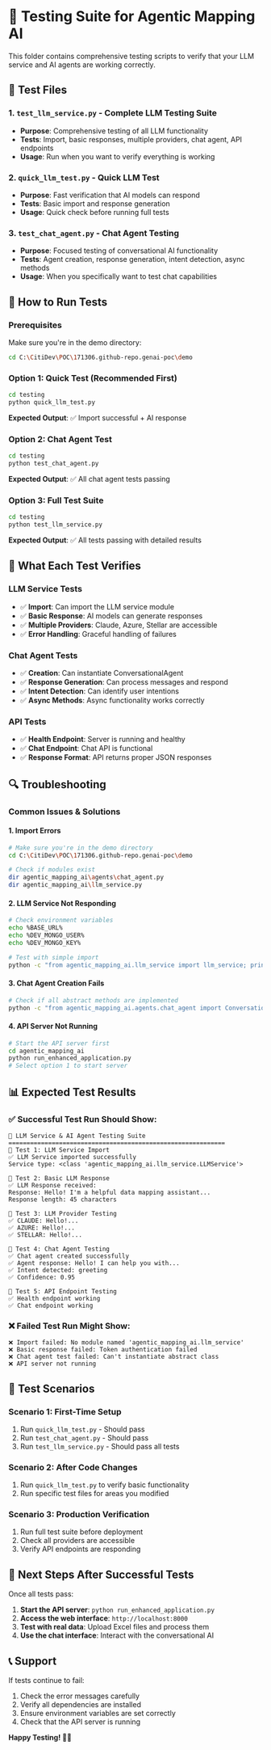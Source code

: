 # 🧪 Testing Suite for Agentic Mapping AI

This folder contains comprehensive testing scripts to verify that your LLM service and AI agents are working correctly.

## 📁 Test Files

### 1. **`test_llm_service.py`** - Complete LLM Testing Suite
- **Purpose**: Comprehensive testing of all LLM functionality
- **Tests**: Import, basic responses, multiple providers, chat agent, API endpoints
- **Usage**: Run when you want to verify everything is working

### 2. **`quick_llm_test.py`** - Quick LLM Test
- **Purpose**: Fast verification that AI models can respond
- **Tests**: Basic import and response generation
- **Usage**: Quick check before running full tests

### 3. **`test_chat_agent.py`** - Chat Agent Testing
- **Purpose**: Focused testing of conversational AI functionality
- **Tests**: Agent creation, response generation, intent detection, async methods
- **Usage**: When you specifically want to test chat capabilities

## 🚀 How to Run Tests

### **Prerequisites**
Make sure you're in the demo directory:
```bash
cd C:\CitiDev\POC\171306.github-repo.genai-poc\demo
```

### **Option 1: Quick Test (Recommended First)**
```bash
cd testing
python quick_llm_test.py
```
**Expected Output**: ✅ Import successful + AI response

### **Option 2: Chat Agent Test**
```bash
cd testing
python test_chat_agent.py
```
**Expected Output**: ✅ All chat agent tests passing

### **Option 3: Full Test Suite**
```bash
cd testing
python test_llm_service.py
```
**Expected Output**: ✅ All tests passing with detailed results

## 🎯 What Each Test Verifies

### **LLM Service Tests**
- ✅ **Import**: Can import the LLM service module
- ✅ **Basic Response**: AI models can generate responses
- ✅ **Multiple Providers**: Claude, Azure, Stellar are accessible
- ✅ **Error Handling**: Graceful handling of failures

### **Chat Agent Tests**
- ✅ **Creation**: Can instantiate ConversationalAgent
- ✅ **Response Generation**: Can process messages and respond
- ✅ **Intent Detection**: Can identify user intentions
- ✅ **Async Methods**: Async functionality works correctly

### **API Tests**
- ✅ **Health Endpoint**: Server is running and healthy
- ✅ **Chat Endpoint**: Chat API is functional
- ✅ **Response Format**: API returns proper JSON responses

## 🔍 Troubleshooting

### **Common Issues & Solutions**

#### **1. Import Errors**
```bash
# Make sure you're in the demo directory
cd C:\CitiDev\POC\171306.github-repo.genai-poc\demo

# Check if modules exist
dir agentic_mapping_ai\agents\chat_agent.py
dir agentic_mapping_ai\llm_service.py
```

#### **2. LLM Service Not Responding**
```bash
# Check environment variables
echo %BASE_URL%
echo %DEV_MONGO_USER%
echo %DEV_MONGO_KEY%

# Test with simple import
python -c "from agentic_mapping_ai.llm_service import llm_service; print('OK')"
```

#### **3. Chat Agent Creation Fails**
```bash
# Check if all abstract methods are implemented
python -c "from agentic_mapping_ai.agents.chat_agent import ConversationalAgent; print('OK')"
```

#### **4. API Server Not Running**
```bash
# Start the API server first
cd agentic_mapping_ai
python run_enhanced_application.py
# Select option 1 to start server
```

## 📊 Expected Test Results

### **✅ Successful Test Run Should Show:**
```
🚀 LLM Service & AI Agent Testing Suite
============================================================
🧪 Test 1: LLM Service Import
✅ LLM Service imported successfully
Service type: <class 'agentic_mapping_ai.llm_service.LLMService'>

🧪 Test 2: Basic LLM Response
✅ LLM Response received:
Response: Hello! I'm a helpful data mapping assistant...
Response length: 45 characters

🧪 Test 3: LLM Provider Testing
✅ CLAUDE: Hello!...
✅ AZURE: Hello!...
✅ STELLAR: Hello!...

🧪 Test 4: Chat Agent Testing
✅ Chat agent created successfully
✅ Agent response: Hello! I can help you with...
✅ Intent detected: greeting
✅ Confidence: 0.95

🧪 Test 5: API Endpoint Testing
✅ Health endpoint working
✅ Chat endpoint working
```

### **❌ Failed Test Run Might Show:**
```
❌ Import failed: No module named 'agentic_mapping_ai.llm_service'
❌ Basic response failed: Token authentication failed
❌ Chat agent test failed: Can't instantiate abstract class
❌ API server not running
```

## 🎯 Test Scenarios

### **Scenario 1: First-Time Setup**
1. Run `quick_llm_test.py` - Should pass
2. Run `test_chat_agent.py` - Should pass
3. Run `test_llm_service.py` - Should pass all tests

### **Scenario 2: After Code Changes**
1. Run `quick_llm_test.py` to verify basic functionality
2. Run specific test files for areas you modified

### **Scenario 3: Production Verification**
1. Run full test suite before deployment
2. Check all providers are accessible
3. Verify API endpoints are responding

## 🚀 Next Steps After Successful Tests

Once all tests pass:

1. **Start the API server**: `python run_enhanced_application.py`
2. **Access the web interface**: `http://localhost:8000`
3. **Test with real data**: Upload Excel files and process them
4. **Use the chat interface**: Interact with the conversational AI

## 📞 Support

If tests continue to fail:
1. Check the error messages carefully
2. Verify all dependencies are installed
3. Ensure environment variables are set correctly
4. Check that the API server is running

**Happy Testing! 🧪✨**
